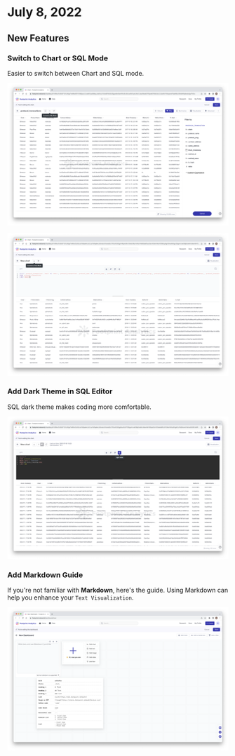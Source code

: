 # July 8, 2022

## New Features

### Switch to Chart or SQL Mode

Easier to switch between Chart and SQL mode.

![](<../../.gitbook/assets/image (57).png>)

![](<../../.gitbook/assets/image (31).png>)

### Add Dark Theme in SQL Editor

SQL dark theme makes coding more comfortable.

![](<../../.gitbook/assets/image (14).png>)

### Add Markdown Guide

If you're not familiar with **Markdown**, here's the guide. Using Markdown can help you enhance your `Text Visualization`.

![](<../../.gitbook/assets/image (18) (1).png>)
